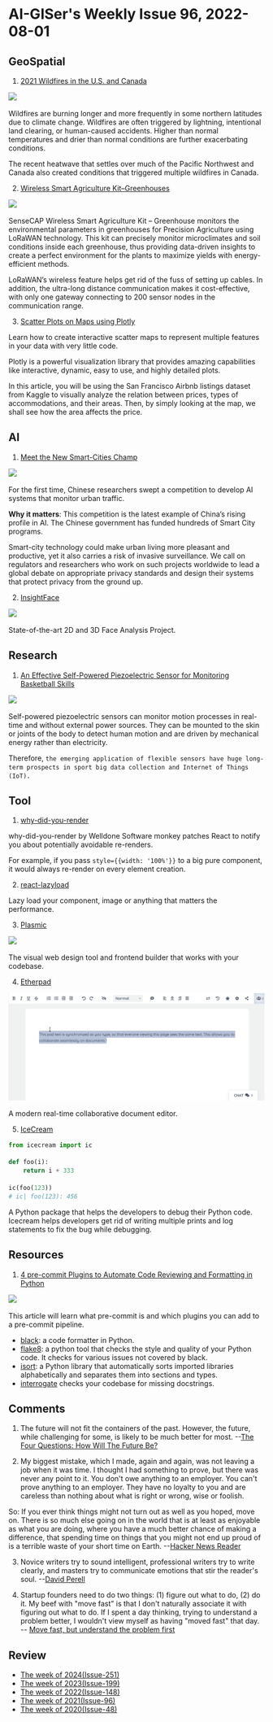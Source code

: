 # AI-GISer's Weekly Issue 96, 2022-08-01

## GeoSpatial

1. [2021 Wildfires in the U.S. and Canada](https://www.geographyrealm.com/2021-fires-in-the-u-s-and-canada/)

![](https://cdn.shortpixel.ai/spai/w_720+q_lossless+ret_img+to_webp/https://www.geographyrealm.com/wp-content/uploads/2021/07/map-air-temperatures-canada-pacific-northwest-nasa.jpg)

Wildfires are burning longer and more frequently in some northern latitudes due to climate change. Wildfires are often triggered by lightning, intentional land clearing, or human-caused accidents. Higher than normal temperatures and drier than normal conditions are further exacerbating conditions.

The recent heatwave that settles over much of the Pacific Northwest and Canada also created conditions that triggered multiple wildfires in Canada.

2. [Wireless Smart Agriculture Kit–Greenhouses](https://www.seeedstudio.com/Wireless-Smart-Agriculture-Kit-Greenhouses-p-4952.html)

![](https://lh3.googleusercontent.com/7N_T4OJWMBw-p6Or3KNMzlpxCxWugVOuYS_c4pV8gypCvvNLcEY8jcJDrBgf-BPbol1JycwjkbtKgug6pqeShujH6mNNXbenFTsVVvcSD73a1t6ik27nGAiJKBNtMuaEJ59DmZwE)

SenseCAP Wireless Smart Agriculture Kit – Greenhouse monitors the environmental parameters in greenhouses for Precision Agriculture using LoRaWAN technology. This kit can precisely monitor microclimates and soil conditions inside each greenhouse, thus providing data-driven insights to create a perfect environment for the plants to maximize yields with energy-efficient methods.

LoRaWAN’s wireless feature helps get rid of the fuss of setting up cables. In addition, the ultra-long distance communication makes it cost-effective, with only one gateway connecting to 200 sensor nodes in the communication range.

3. [Scatter Plots on Maps using Plotly](https://towardsdatascience.com/scatter-plots-on-maps-using-plotly-79f16aee17d0)

Learn how to create interactive scatter maps to represent multiple features in your data with very little code.

Plotly is a powerful visualization library that provides amazing capabilities like interactive, dynamic, easy to use, and highly detailed plots.

In this article, you will be using the San Francisco Airbnb listings dataset from Kaggle to visually analyze the relation between prices, types of accommodations, and their areas. Then, by simply looking at the map, we shall see how the area affects the price.

## AI

1. [Meet the New Smart-Cities Champ](https://read.deeplearning.ai/the-batch/issue-102/)

![](https://dl-staging-website.ghost.io/content/images/2021/07/CITY--1-.gif)

For the first time, Chinese researchers swept a competition to develop AI systems that monitor urban traffic.

**Why it matters**: This competition is the latest example of China’s rising profile in AI. The Chinese government has funded hundreds of Smart City programs.

Smart-city technology could make urban living more pleasant and productive, yet it also carries a risk of invasive surveillance. We call on regulators and researchers who work on such projects worldwide to lead a global debate on appropriate privacy standards and design their systems that protect privacy from the ground up.

2. [InsightFace](https://github.com/deepinsight/insightface)

![](https://camo.githubusercontent.com/94afea3fd9149d1859c601e5f396b2d57ed803d8cc1401fcbdc76e669e162943/68747470733a2f2f696e7369676874666163652e61692f6173736574732f696d672f6769746875622f666163657265636f676e6974696f6e66726f6d766964656f2e504e47)

State-of-the-art 2D and 3D Face Analysis Project.

## Research

1. [An Effective Self-Powered Piezoelectric Sensor for Monitoring Basketball Skills](https://www.mdpi.com/1424-8220/21/15/5144)

![](https://www.mdpi.com/sensors/sensors-21-05144/article_deploy/html/images/sensors-21-05144-g001-550.jpg)

Self-powered piezoelectric sensors can monitor motion processes in real-time and without external power sources. They can be mounted to the skin or joints of the body to detect human motion and are driven by mechanical energy rather than electricity.

Therefore, `the emerging application of flexible sensors have huge long-term prospects in sport big data collection and Internet of Things (IoT).`

## Tool

1. [why-did-you-render](https://github.com/welldone-software/why-did-you-render#readme)

why-did-you-render by Welldone Software monkey patches React to notify you about potentially avoidable re-renders.

For example, if you pass `style={{width: '100%'}}` to a big pure component, it would always re-render on every element creation.

2. [react-lazyload](https://github.com/twobin/react-lazyload)

Lazy load your component, image or anything that matters the performance.

3. [Plasmic](https://github.com/plasmicapp/plasmic)

![](https://site-assets.plasmic.app/642cae58c19cd41e74e958f311dd9423.png)

The visual web design tool and frontend builder that works with your codebase.

4. [Etherpad](https://github.com/ether/etherpad-lite)

![](https://github.com/ether/etherpad-lite/raw/develop/doc/images/etherpad_demo.gif)

A modern real-time collaborative document editor.

5. [IceCream](https://github.com/gruns/icecream)

```python
from icecream import ic

def foo(i):
    return i + 333

ic(foo(123))
# ic| foo(123): 456
```

A Python package that helps the developers to debug their Python code. Icecream helps developers get rid of writing multiple prints and log statements to fix the bug while debugging.

## Resources

1. [4 pre-commit Plugins to Automate Code Reviewing and Formatting in Python](https://towardsdatascience.com/4-pre-commit-plugins-to-automate-code-reviewing-and-formatting-in-python-c80c6d2e9f5)

![](https://miro.medium.com/max/3262/1*VoFV8eM4iTCjZt7akM243Q.png)

This article will learn what pre-commit is and which plugins you can add to a pre-commit pipeline.

- [black](https://black.readthedocs.io/en/stable/): a code formatter in Python.
- [flake8](https://flake8.pycqa.org/en/latest/): a python tool that checks the style and quality of your Python code. It checks for various issues not covered by black.
- [isort](https://github.com/PyCQA/isort): a Python library that automatically sorts imported libraries alphabetically and separates them into sections and types.
- [interrogate](https://interrogate.readthedocs.io/en/latest/index.html?highlight=pre-commit) checks your codebase for missing docstrings.

## Comments

1. The future will not fit the containers of the past. However, the future, while challenging for some, is likely to be much better for most.
   --[The Four Questions: How Will The Future Be?](https://rishad.substack.com/p/the-four-questions-how-will-the-future)

2. My biggest mistake, which I made, again and again, was not leaving a job when it was time. I thought I had something to prove, but there was never any point to it. You don't owe anything to an employer. You can't prove anything to an employer. They have no loyalty to you and are careless than nothing about what is right or wrong, wise or foolish.

So: If you ever think things might not turn out as well as you hoped, move on. There is so much else going on in the world that is at least as enjoyable as what you are doing, where you have a much better chance of making a difference, that spending time on things that you might not end up proud of is a terrible waste of your short time on Earth.
--[Hacker News Reader](https://news.ycombinator.com/item?id=27565815)

3. Novice writers try to sound intelligent, professional writers try to write clearly, and masters try to communicate emotions that stir the reader's soul.
   --[David Perell](https://twitter.com/david_perell/status/1409610371527233539)

4. Startup founders need to do two things: (1) figure out what to do, (2) do it. My beef with "move fast" is that I don't naturally associate it with figuring out what to do. If I spent a day thinking, trying to understand a problem better, I wouldn't view myself as having "moved fast" that day.
   -- [Move fast, but understand the problem first](https://jacobobryant.com/blog/understand/)

## Review

- [The week of 2024(Issue-251)](../2024/issue-251.md)
- [The week of 2023(Issue-199)](../2023/issue-199.md)
- [The week of 2022(Issue-148)](../2022/issue-148.md)
- [The week of 2021(Issue-96)](../2021/issue-96.md)
- [The week of 2020(Issue-48)](../2020/issue-48.md)
